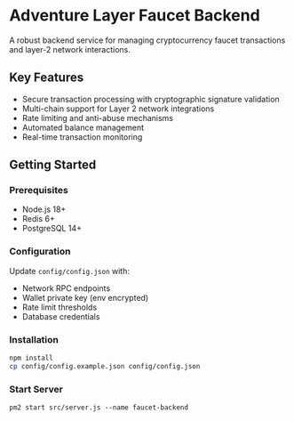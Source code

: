 # Adventure Layer Faucet Backend

A robust backend service for managing cryptocurrency faucet transactions and layer-2 network interactions.

## Key Features

- Secure transaction processing with cryptographic signature validation
- Multi-chain support for Layer 2 network integrations
- Rate limiting and anti-abuse mechanisms
- Automated balance management
- Real-time transaction monitoring

## Getting Started

### Prerequisites
- Node.js 18+
- Redis 6+
- PostgreSQL 14+

### Configuration
Update `config/config.json` with:
- Network RPC endpoints
- Wallet private key (env encrypted)
- Rate limit thresholds
- Database credentials

### Installation
```bash
npm install
cp config/config.example.json config/config.json
```

### Start Server
```
pm2 start src/server.js --name faucet-backend
```
